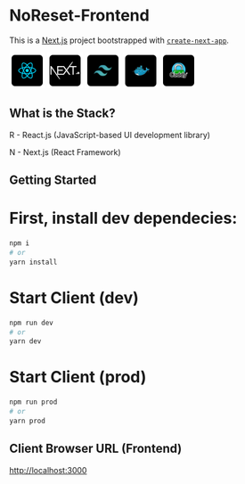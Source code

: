 # NoReset-Frontend

This is a [Next.js](https://nextjs.org/) project bootstrapped with [`create-next-app`](https://github.com/vercel/next.js/tree/canary/packages/create-next-app).

![react](https://raw.githubusercontent.com/VideoGameRoulette/PERN/main/readme/React.png)
![nextjs](https://raw.githubusercontent.com/VideoGameRoulette/PERN/main/readme/Next.png)
![tailwind](https://raw.githubusercontent.com/VideoGameRoulette/PERN/main/readme/Tailwind.png)
![docker](https://raw.githubusercontent.com/VideoGameRoulette/PERN/main/readme/Docker.png)
![caddy](https://raw.githubusercontent.com/VideoGameRoulette/PERN/main/readme/Caddy.png)

## What is the Stack?

R - React.js (JavaScript-based UI development library)

N - Next.js (React Framework)

## Getting Started

# First, install dev dependecies:

```bash
npm i
# or
yarn install
```

# Start Client (dev)

```bash
npm run dev
# or
yarn dev
```

# Start Client (prod)

```bash
npm run prod
# or
yarn prod
```

## Client Browser URL (Frontend)

[http://localhost:3000](http://localhost:3000)
